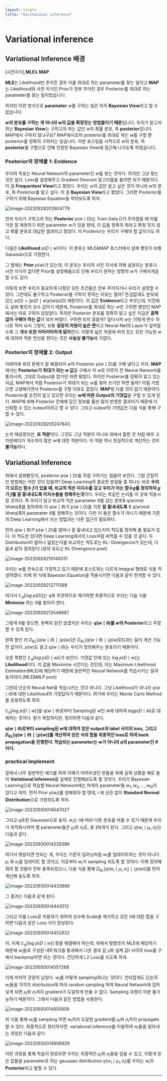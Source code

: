 ```yaml
---
layout: single
title: "Varitaional inference"
---
```


# Variational inference



## Variational Inference 배경

 [사전지식],**MLE**& **MAP**

 **MLE**는 Likelihood만 주어진 경우 이를 최대로 하는 parameter를 찾는 일이고 **MAP**는 Likelihood와 사전 지식인 Prior가 전부 주어진 경우 Posterior를 최대로 하는 parameter를 찾는 일이었습니다.

 하지만 이런 방식으로 **parameter** $w$를 구하는 일은 아직 **Bayesian View**라고 할 수 없습니다.

 **$w$의 분포를 구하는 게 아니라 $w$의 값을 확정짓는 방법들이기 때문**입니다. 우리가 알고자 하는 **Bayesian View**는 구하고자 하는 값인 $w$의 확률 분포, 즉 **posterior**입니다. MAP에서 구하지 않냐구요? MAP에서조차 posterior를 최대로 하는 $w$를 구할 뿐 posterior를 정확히 구하지는 않습니다. 이번 포스팅을 시작으로 $w$의 분포, 즉 **posterior**를 구함으로 인해 진정한 Bayesian View에 접근해 나가도록 하겠습니다.

### Posterior의 장애물 1: Evidence

우리의 목표는 Neural Network의 parameter인 $w$를 찾는 것이다. 하지만 그냥 찾는 것은 쉽다. Loss를 설정해주고 Gradient Descent 알고리즘을 돌리면 되기 때문이다. 이 걸 **Frequentest View**라고 했었다. 우리는 $w$의 값만 알고 싶은 것이 아니라 $w$의 분포, 즉 Posterior를 알고 싶다. 이 걸 **Bayesian View**라고 했었다. 그러면 Posterior를 구하기 위해 Bayesian Equation을 적어보도록 하자.

![image-20220928203924779](../images/2022-09-28-Variational_Inference/image-20220928203924779.png)

먼저 우리가 구하고자 하는 **Posterior** $p(w\mid D)$는 Train Data D가 주어졌을 때 이를 가장 잘 재현하기 위한 parameter $w$가 있을 텐데, 이 값을 정확히 뭐라고 확정 짓지 않고 확률 분포로 대답한 결과라고 했었다. 이 Posterior는 우리가 구해야 할 값이기도 하다. 

다음은 **Likelihood** $p(D\mid w)$이다. 이 분포는 MLE&MAP 포스터에서 살펴 봤듯이 보통 Gaussian으로 가정한다. 

그 옆에는 **Prior** $p(w)$가 있는데, 이 분포는 우리의 사전 지식에 의해 설정되는 분포다. 사전 지식이 없다면 Prior를 설정해줌으로 인해 우리가 원하는 방향의 $w$가 구해지게끔 할 수도 있다.

이렇게 보면 우리가 중요하게 다뤘던 모든 조건들은 전부 주어지거나 우리가 설정할 수 있다. 그런데도 불구하고 Posterior를 구하지 못하는 이유는 뭘까? 뜬금없게도 분모에 있는 $p(D)=\int p(D\mid w)p(w)p(D)$ 때문이다. 이 값은 **Evidence**라고 부르는데, 이전에도 살펴 봤듯이 상수 값이기 때문에, Posterior를 최대로 하는 $w$만 구하면 됐었던 MAP에서는 따로 구하지 않았었다. 하지만 Posterior 분포를 정확히 알고 싶은 지금은 **꼼짝 없이 구해야 하는 값**이 되어 버렸다. 구하면 되지 않을까? 알다시피 $w$는 이렇게 변수 하나로 적어 놔서 그렇지, 보통 **굉장히 차원이 높은 편**이고 Neural Net의 Layer가 깊어질 수록 그 **개수 또한 어마어마하게 많아**진다. 이렇게 넓은 차원에 퍼져 있는 모든 가능한 $w$에 대하여 적분 연산을 한다는 것은 **사실상 불가능**에 가깝다.

### Posterior의 장애물 2: Output

어찌어찌 위의 문제가 잘 해결되어 $w$의 Posterior $p(w\mid D )$를 구해 냈다고 치자. **MAP**에서는 **Posterior가 최대가 되는 $w$ 값**을 구해서 이 $w$로 이루어 진 Neural Network를 통과시켜, 그대로 Output을 얻기만 하면 됐었다. 하지만 Posterior를 정확히 알고 있는 지금, MAP에서 처럼 Posterior가 최대가 되는 $w$를 찾아 쓰기만 하면 될까? 이럴 거였으면 고생해가면서 Posterior를 구할 이유도 없었다. **MAP**랑 다를 것이 없기 때문이다. Posterior를 온전히 알고 있으면 우리는 **$w$에 따른 Output의 기댓값**을 구할 수 있게 된다. MAP에 비해 Posterior 전체에 담긴 정보를 훨씬 많이 반영한 결과이기 때문에 더 신뢰할 수 있는 output이라고 할 수 있다. 그리고 output의 기댓값은 다음 식을 통해 구할 수 있다.

![image-20220928205247843](../images/2022-09-28-Variational_Inference/image-20220928205247843.png)

눈치 채셨겠지만, **또 적분**이다. 그것도 그냥 적분이 아니라 위에서 말한 것 처럼 매우 고차원에다가 개수까지 많은 $w$에 대한 적분이다. 이 적분 역시 현실적으로 계산하는 것이 **불가능**하다.

## Variational Inference

위에서 살펴봤듯이, posterior $p(w\mid D)$를 직접 구하기는 힘들어 보인다. 그럼 간접적인 방법에는 어떤 것이 있을까? Deep Learning의 중요한 본질들 중 하나는 바로 **우리가 모르는 함수 $f$가 있을 때, 비교적 적은 미지수를 갖고 우리가 아는 함수$g$를 정의하여 $g$가 $f$를 잘 흉내내도록 미지수들을 정해주는것**이다. 우리는 똑같은 논리를 이 곳에 적용시킬 것이다. 즉 우리가 알고 비교적 적은 parameter $\theta$를 갖는 분포$ q(w\mid \theta)$를 정의하여 이 $q(w\mid \theta)$가 $p(w\mid D)$를 가장 **잘 흉내내도록** $ q(w\mid \theta)$의 parameter $\theta$를 정해주는 것이다. 다만 이 둘은 함수가 아니기 때문에 기존의 Deep Learning에서 쓰는 방법과는 다른 접근이 필요하다.

먼저 $q(w\mid \theta)$가 $p(w\mid D)$를 얼마나 잘 흉내내고 있는지의 척도를 정의해 줄 필요가 있다. 이 척도만 있다면 Deep Learning에서의 Loss처럼 써먹을 수 있을 것 같다. 두 Distribution이 얼마나 닮았는지를 비교하는 척도로는 KL- Divergence가 있는데, 다음과 같이 정의된다.(정의 유도는 KL-Divergence post) 

![image-20220928210145031](../images/2022-09-28-Variational_Inference/image-20220928210145031.png)

우리는 $w$를 연속으로 가정하고 있기 때문에 포스트와는 다르게 Integral 형태로 식을 작성하였다. 이제 위 식에 Bayesian Equation을 적용시키면 다음과 같이 전개할 수 있다.

![image-20220928212711398](../images/2022-09-28-Variational_Inference/image-20220928212711398.png)

여기서 $\mathbb{E}_q [log\;p(D)]$는 $q$와 무관하므로 제거하면 최종적으로 우리는 다음 식을 **Minimize** 하는 $\theta$를 찾아야 한다. 

![image-20220928213546687](../images/2022-09-28-Variational_Inference/image-20220928213546687.png)

그렇게 $\theta$를 찾으면, 완벽히 같진 않겠지만 우리는 **$q(w\mid \theta)$를 $w$의 Posterior**라고 주장할 수 있게 된다.

왼쪽 항인 저 $D_{KL}[q(w\mid \theta )\mid \mid p(w)]$은 $D_{KL}[q(w\mid \theta)\mid \mid p(w|D)]$과는 달리 계산 가능한 값이다. $p(w)$도 알고 $q(w\mid \theta)$는 우리가 정의해주는 분포이기 때문이다. 

오른 쪽항인 $\mathbb{E}_q[log\; ⁡p(D\mid w)]$가 보인다. 기댓값 안에 있는 $log\; ⁡p(D\mid w)$는 **Likelihood**이다. 이 값을 Maximize 시킨다는 것인데, 이는 Maximum Likelihood Estimation(MLE)에 해당하기 때문에 일반적인 Neural Network를 학습시키는 일과 동치이다.(MLE&MLP post)

그런데 단순히 Neural Net을 학습시키는 것이 아니다. 그냥 Likelihood가 아니라 $q(w\mid \theta)$에 대한 Likelihood의 기댓값이기 때문이다. 여기에 우리는 Monte Carlo Method를 응용하도록 하자. 

$\mathbb{E}_q[log\; p(D\mid w)]$를 $q(w\mid \theta)$로부터 Sampling된 $w$인 $\bar{w}$에 대하여 $logp(D\mid \bar{w})$로 대체하는 것이다. 뭔가 복잡하지만, 정리하면 다음과 같다.

**$q(w\mid \theta)$로부터 sampling된 $w$에 대하여 얻은 output과 label 사이의 loss, 그리고 $D_{KL}[q(w\mid \theta)\mid \mid p(w)]$를 계산하여 얻은 식의 합을 최종적인 loss로 하여 back propagation을 진행한다. 학습되는 parameter는 $w$가 아니라 $q$의 parameter인 $θ$이다.**

### practical implement 

앞에서 너무 일반적인 얘기를 하여 이해가 어려우셨던 분들을 위해 실제 상황을 예로 들어 **Variational Inference**를 실제로 진행해보도록 할 것이다. 우리가 Bayesian Learning으로 학습할 Neural Network에는 N개의 parameter들 $w_1,w_2,…,w_N$이 있다고 하자. 먼저 Prior $p(w_i)$를 정해줘야 할 텐데, i 에 상관 없이 **Standard Normal Distribution**으로 가정하도록 하자.

![image-20220930014047027](../images/2022-09-28-Variational_Inference/image-20220930014047027.png)

그리고 $q$또한 Gaussian으로 놓자. $w_i$는 i에 따라 다른 분포를 따를 수 있기 때문에 우리가 최적화시켜야 할 parameter들은 $\mu_i$와 $\sigma_i$로, 총 2N개가 된다. 그리고 $q(w_i\mid \mu_i,\sigma_i)$는 다음과 같다.

![image-20220930014229389](../images/2022-09-28-Variational_Inference/image-20220930014229389.png)

여기서 헷갈리면 안되는 게, 우리는 기존의 딥러닝처럼 $w_i$를 업데이트하는 것이 아니다. $\mu _i$ 와 $\sigma_i$를 업데이트 할 것이고, 이로부터 $w_i$가 sampling 되도록 할 것이다. 이제 정의해줘야 할 것들이 전부 충족되었으니, 다음 식을 통해 $D_{KL}[q(w_i\mid \mu_i, \sigma_i )\mid \mid p(w)]$를 먼저 계산해 놓도록 하자.

![image-20220930014433886](../images/2022-09-28-Variational_Inference/image-20220930014433886.png)

그 결과는 다음과 같게 된다.

![image-20220930014443512](../images/2022-09-28-Variational_Inference/image-20220930014443512.png)

그리고 이를 Loss로 이용하기 위하여 상수배 Scale을 제거하고 모든 ii에 대한 합을 구하면 다음과 같은 Loss 식이 완성된다.

![image-20220930014452632](../images/2022-09-28-Variational_Inference/image-20220930014452632.png)

자, 이제 $\mathbb{E}_q[log\; ⁡p(D\mid w)]$ 항을 해결해야 하는데, 위에서 말했듯이 MLE에 해당하기 때문에 $w_i$들로 구성된 네트워크를 통과해서 나온 결과 값 $y$와 실제 값$t$ 사이의 loss를 구해서 backprop하면 되는 것이다. 간단하게 L2 Loss를 쓰도록 하자.

![image-20220930014557268](../images/2022-09-28-Variational_Inference/image-20220930014557268.png)

이제 마지막 관문이 남았다. $w_i$를 어떻게 sampling하냐는 것이다. 안타깝게도 단순히 $w_i$들을 각각의 distrbution에 따라 random sampling 하여 Neural Network에 집어 넣게 되면 $\mu_i$와 $\sigma_i$까지 gradient가 도달하게 만들 수 없다. Sampling 과정이 미분 불가능하기 때문이다. 그래서 다음과 같은 방법을 사용한다.

![image-20220930014655959](../images/2022-09-28-Variational_Inference/image-20220930014655959.png)

위 식을 통해 $w_i$를 sampling 하면 $w_i$까지 도달한 gradient를  $\mu_i$와 $\sigma_i$까지 propagate할 수 있다. 최종적으로 정리하자면, variational inference를 이용하여 $w_i$들을 알아내는 과정은 다음과 같다.

![image-20220930014806929](../images/2022-09-28-Variational_Inference/image-20220930014806929.png)

이런 과정을 통해 학습이 완료되면 우리는 최종적인  $\mu_i$와 $\sigma_i$들을 얻을 수 있고, 이렇게 얻은 값들을 parameter로 하는 gaussian distribution $q(w_i\mid \mu_i,\sigma_i)$를 우리는 $w_i$의 **Posterior**라고 말할 수 있다.

---


